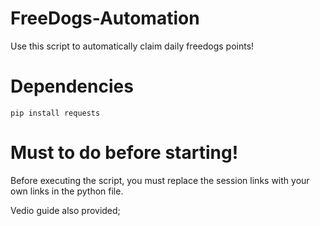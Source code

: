 # FreeDogs-Automation

Use this script to automatically claim daily freedogs points!

# Dependencies

`pip install requests`

# Must to do before starting!

Before executing the script, you must replace the session links with your own links in the python file.

Vedio guide also provided; 

